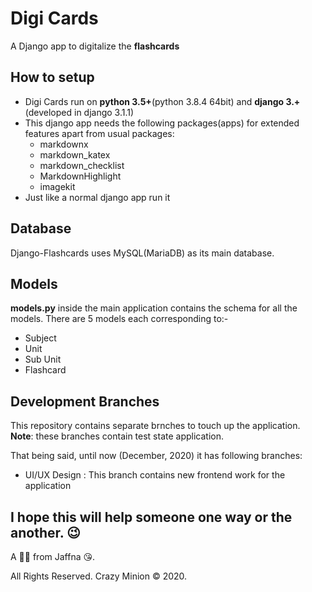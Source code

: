 # Digi Cards
A Django app to digitalize the **flashcards**

## How to setup
* Digi Cards run on **python 3.5+**(python 3.8.4 64bit) and **django 3.+**(developed in django 3.1.1) 
* This django app needs the following packages(apps) for extended features apart from usual packages:
  * markdownx
  * markdown_katex
  * markdown_checklist
  * MarkdownHighlight
  * imagekit
* Just like a normal django app run it

## Database
Django-Flashcards uses MySQL(MariaDB) as its main database.

## Models
**models.py** inside the main application contains the schema for all the models.
There are 5 models each corresponding to:-
  * Subject
  * Unit
  * Sub Unit
  * Flashcard

## Development Branches
This repository contains separate brnches to touch up the application.
**Note**: these branches contain test state application.

That being said, until now (December, 2020) it has following branches:
  * UI/UX Design : This branch contains new frontend work for the application
  
## I hope this will help someone one way or the another. 😉
A 🙋‍♂️ from Jaffna 😘. 

All Rights Reserved. Crazy Minion © 2020.
